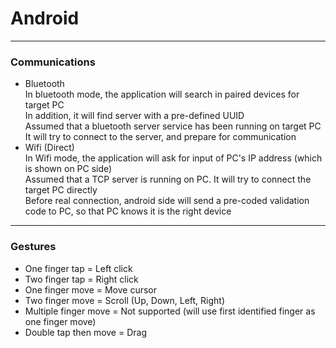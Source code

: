 # Android  

------

### Communications  

* Bluetooth  
  In bluetooth mode, the application will search in paired devices for target PC  
  In addition, it will find server with a pre-defined UUID  
  Assumed that a bluetooth server service has been running on target PC  
  It will try to connect to the server, and prepare for communication  
* Wifi (Direct)  
  In Wifi mode, the application will ask for input of PC's IP address (which is shown on PC side)  
  Assumed that a TCP server is running on PC. It will try to connect the target PC directly  
  Before real connection, android side will send a pre-coded validation code to PC, so that PC knows it is the right device  

------

### Gestures  

* One finger tap = Left click  
* Two finger tap = Right click  
* One finger move = Move cursor  
* Two finger move = Scroll (Up, Down, Left, Right)  
* Multiple finger move = Not supported (will use first identified finger as one finger move)  
* Double tap then move = Drag  